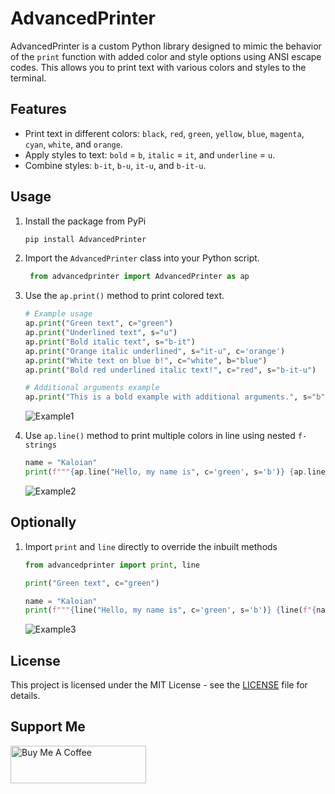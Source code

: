 # AdvancedPrinter

AdvancedPrinter is a custom Python library designed to mimic the behavior of the `print` function with added color and style options using ANSI escape codes. This allows you to print text with various colors and styles to the terminal.

## Features

- Print text in different colors: `black`, `red`, `green`, `yellow`, `blue`, `magenta`, `cyan`, `white`, and `orange`.
- Apply styles to text: `bold` = `b`, `italic` = `it`, and `underline` = `u`.
- Combine styles: `b-it`, `b-u`, `it-u`, and `b-it-u`.

## Usage

1. Install the package from PyPi
   ```bash
   pip install AdvancedPrinter
   ```
2. Import the `AdvancedPrinter` class into your Python script.
   
   ```python
    from advancedprinter import AdvancedPrinter as ap
   ```

3. Use the `ap.print()` method to print colored text.

   ```python
   # Example usage
   ap.print("Green text", c="green")
   ap.print("Underlined text", s="u")
   ap.print("Bold italic text", s="b-it")
   ap.print("Orange italic underlined", s="it-u", c='orange')
   ap.print("White text on blue b!", c="white", b="blue")
   ap.print("Bold red underlined italic text!", c="red", s="b-it-u")
   
   # Additional arguments example
   ap.print("This is a bold example with additional arguments.", s="b", end="***")
   ```
   ![Example1](https://i.imgur.com/sLSRK2N.png)

4. Use `ap.line()` method to print multiple colors in line using nested `f-strings`

   ```python
   name = "Kaloian"
   print(f"""{ap.line("Hello, my name is", c='green', s='b')} {ap.line(f"{name}", c='blue')} {ap.line("and I'm", c='white')} {ap.line("28", c='red')} {ap.line('years old!', c='magenta')}""", end='***')
   ```
   ![Example2](https://i.imgur.com/E7lAGM6.png)

## Optionally

1. Import `print` and `line` directly to override the inbuilt methods
   
   ```python
   from advancedprinter import print, line
   
   print("Green text", c="green")
   
   name = "Kaloian"
   print(f"""{line("Hello, my name is", c='green', s='b')} {line(f"{name}", c='blue')} {line("and I'm", c='white')} {line("28", c='red')} {line('years old!', c='magenta')}""", end='***')
   ```
   ![Example3](https://i.imgur.com/ONPWHJj.png)

## License

This project is licensed under the MIT License - see the [LICENSE](LICENSE) file for details.

## Support Me
<div>
<a href="https://www.buymeacoffee.com/kbkozlev" target="_blank"><img src="https://cdn.buymeacoffee.com/buttons/v2/default-yellow.png" alt="Buy Me A Coffee" style="height: 60px !important;width: 217px !important;" ></a>
</div>